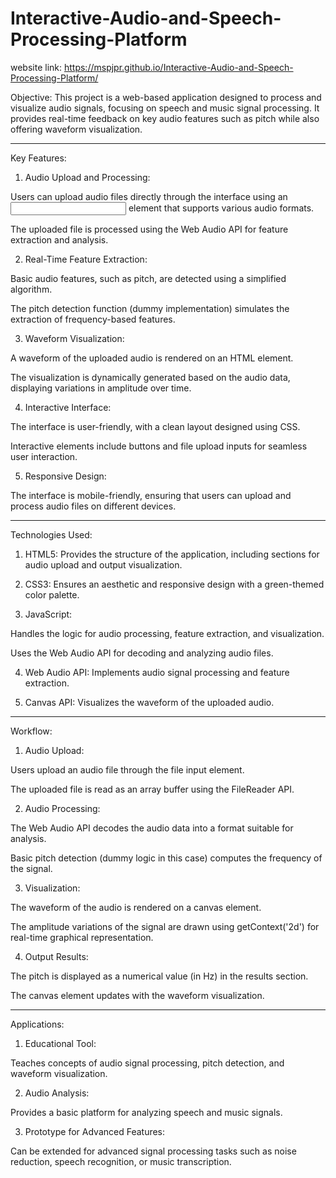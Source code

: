 # Interactive-Audio-and-Speech-Processing-Platform
website link: https://mspjpr.github.io/Interactive-Audio-and-Speech-Processing-Platform/

Objective: This project is a web-based application designed to process and visualize audio signals, focusing on speech and music signal processing. It provides real-time feedback on key audio features such as pitch while also offering waveform visualization.


---

Key Features:

1. Audio Upload and Processing:

Users can upload audio files directly through the interface using an <input> element that supports various audio formats.

The uploaded file is processed using the Web Audio API for feature extraction and analysis.



2. Real-Time Feature Extraction:

Basic audio features, such as pitch, are detected using a simplified algorithm.

The pitch detection function (dummy implementation) simulates the extraction of frequency-based features.



3. Waveform Visualization:

A waveform of the uploaded audio is rendered on an HTML <canvas> element.

The visualization is dynamically generated based on the audio data, displaying variations in amplitude over time.



4. Interactive Interface:

The interface is user-friendly, with a clean layout designed using CSS.

Interactive elements include buttons and file upload inputs for seamless user interaction.



5. Responsive Design:

The interface is mobile-friendly, ensuring that users can upload and process audio files on different devices.





---

Technologies Used:

1. HTML5: Provides the structure of the application, including sections for audio upload and output visualization.


2. CSS3: Ensures an aesthetic and responsive design with a green-themed color palette.


3. JavaScript:

Handles the logic for audio processing, feature extraction, and visualization.

Uses the Web Audio API for decoding and analyzing audio files.



4. Web Audio API: Implements audio signal processing and feature extraction.


5. Canvas API: Visualizes the waveform of the uploaded audio.




---

Workflow:

1. Audio Upload:

Users upload an audio file through the file input element.

The uploaded file is read as an array buffer using the FileReader API.



2. Audio Processing:

The Web Audio API decodes the audio data into a format suitable for analysis.

Basic pitch detection (dummy logic in this case) computes the frequency of the signal.



3. Visualization:

The waveform of the audio is rendered on a canvas element.

The amplitude variations of the signal are drawn using getContext('2d') for real-time graphical representation.



4. Output Results:

The pitch is displayed as a numerical value (in Hz) in the results section.

The canvas element updates with the waveform visualization.





---

Applications:

1. Educational Tool:

Teaches concepts of audio signal processing, pitch detection, and waveform visualization.



2. Audio Analysis:

Provides a basic platform for analyzing speech and music signals.



3. Prototype for Advanced Features:

Can be extended for advanced signal processing tasks such as noise reduction, speech recognition, or music transcription.
